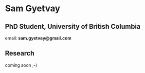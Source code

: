 # Sam Gyetvay
## PhD Student, University of British Columbia

email: __sam.gyetvay@gmail.com__

## Research

coming soon ;-)
